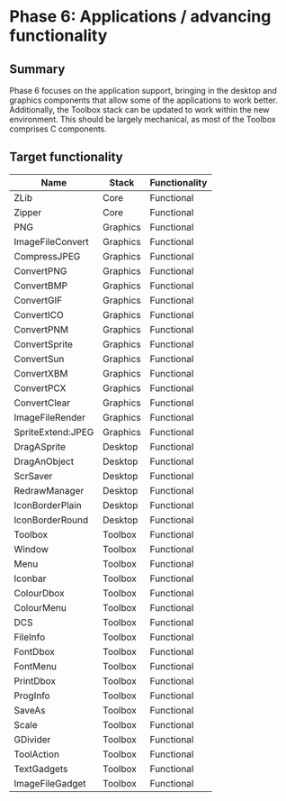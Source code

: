 # Phase 6: Applications / advancing functionality

## Summary

Phase 6 focuses on the application support, bringing in the
desktop and graphics components that allow some of the applications
to work better. Additionally, the Toolbox stack can be updated to
work within the new environment. This should be largely mechanical,
as most of the Toolbox comprises C components.

## Target functionality

| Name                      | Stack          | Functionality |
|---------------------------|----------------|---------------|
| ZLib                      | Core           | Functional |
| Zipper                    | Core           | Functional |
| PNG                       | Graphics       | Functional |
| ImageFileConvert          | Graphics       | Functional |
| CompressJPEG              | Graphics       | Functional |
| ConvertPNG                | Graphics       | Functional |
| ConvertBMP                | Graphics       | Functional |
| ConvertGIF                | Graphics       | Functional |
| ConvertICO                | Graphics       | Functional |
| ConvertPNM                | Graphics       | Functional |
| ConvertSprite             | Graphics       | Functional |
| ConvertSun                | Graphics       | Functional |
| ConvertXBM                | Graphics       | Functional |
| ConvertPCX                | Graphics       | Functional |
| ConvertClear              | Graphics       | Functional |
| ImageFileRender           | Graphics       | Functional |
| SpriteExtend:JPEG         | Graphics       | Functional |
| DragASprite               | Desktop        | Functional |
| DragAnObject              | Desktop        | Functional |
| ScrSaver                  | Desktop        | Functional |
| RedrawManager             | Desktop        | Functional |
| IconBorderPlain           | Desktop        | Functional |
| IconBorderRound           | Desktop        | Functional |
| Toolbox                   | Toolbox        | Functional |
| Window                    | Toolbox        | Functional |
| Menu                      | Toolbox        | Functional |
| Iconbar                   | Toolbox        | Functional |
| ColourDbox                | Toolbox        | Functional |
| ColourMenu                | Toolbox        | Functional |
| DCS                       | Toolbox        | Functional |
| FileInfo                  | Toolbox        | Functional |
| FontDbox                  | Toolbox        | Functional |
| FontMenu                  | Toolbox        | Functional |
| PrintDbox                 | Toolbox        | Functional |
| ProgInfo                  | Toolbox        | Functional |
| SaveAs                    | Toolbox        | Functional |
| Scale                     | Toolbox        | Functional |
| GDivider                  | Toolbox        | Functional |
| ToolAction                | Toolbox        | Functional |
| TextGadgets               | Toolbox        | Functional |
| ImageFileGadget           | Toolbox        | Functional |

<!-- Charts go here -->
